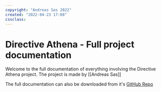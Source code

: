 ```yaml
---
copyright: "Andreas Sas 2022"
created: "2022-04-23 17:08"
cssclass:
---
```


# Directive Athena - Full project documentation
Welcome to the full documentation of everything involving the Directive Athena project.
The project is made by [[Andreas Sas]]

The full documentation can also be downloaded from it's [GitHub Repo](https://github.com/DirectiveAthena/Documentation)